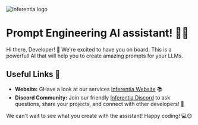 ![Inferentia logo](https://inferentia.xyz/assets/img/logo_testo_small.png)
# Prompt Engineering AI assistant! 🚀🤖

Hi there, Developer! 👋 We're excited to have you on board. This is a powerfull AI that will help you to create amazing prompts for your LLMs.

## Useful Links 🔗

- **Website:** GHave a look at our services [Inferentia Website](https://inferentia.xyz) 📚
- **Discord Community:** Join our friendly [Inferentia Discord](https://discord.gg/uUc8W9g8du) to ask questions, share your projects, and connect with other developers! 💬

We can't wait to see what you create with the assistant! Happy coding! 💻😊
